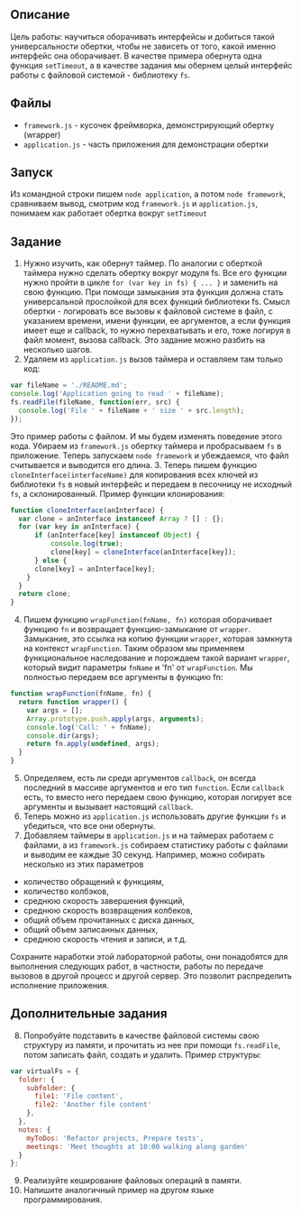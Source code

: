 ## Описание

Цель работы: научиться оборачивать интерфейсы и добиться такой универсальности
обертки, чтобы не зависеть от того, какой именно интерфейс она оборачивает.
В качестве примера обернута одна функция `setTimeout`, а в качестве задания мы
обернем целый интерфейс работы с файловой системой - библиотеку `fs`.

## Файлы

* `framework.js` - кусочек фреймворка, демонстрирующий обертку (wrapper)
* `application.js` - часть приложения для демонстрации обертки

## Запуск

Из командной строки пишем `node application`, а потом `node framework`,
сравниваем вывод, смотрим код `framework.js` и `application.js`, понимаем
как работает обертка вокруг `setTimeout`

## Задание

1. Нужно изучить, как обернут таймер.
По аналогии с оберткой таймера нужно сделать обертку вокруг модуля fs.
Все его функции нужно пройти в цикле `for (var key in fs) { ... }` и заменить
на свою функцию. При помощи замыкания эта функция должна стать универсальной
прослойкой для всех функций библиотеки fs. Смысл обертки - логировать все
вызовы к файловой системе в файл, с указанием времени, имени функции, ее
аргументов, а если функция имеет еще и callback, то нужно перехватывать и его,
тоже логируя в файл момент, вызова callback. Это задание можно разбить на
несколько шагов.
2. Удаляем из `application.js` вызов таймера и оставляем там только код:

  ```JavaScript
  var fileName = './README.md';
  console.log('Application going to read ' + fileName);
  fs.readFile(fileName, function(err, src) {
    console.log('File ' + fileName + ' size ' + src.length);
  });
  ```
Это пример работы с файлом. И мы будем изменять поведение этого кода.
Убираем из `framework.js` обертку таймера и пробрасываем `fs` в приложение.
Теперь запускаем `node framework` и убеждаемся, что файл считывается и
выводится его длина.
3. Теперь пишем функцию `cloneInterface(interfaceName)` для копирования всех
ключей из библиотеки `fs` в новый интерфейс и передаем в песочницу не исходный
`fs`, а склонированный. Пример функции клонирования:

  ```JavaScript
  function cloneInterface(anInterface) {
    var clone = anInterface instanceof Array ? [] : {};
    for (var key in anInterface) {
    	if (anInterface[key] instanceof Object) {
    		console.log(true);
    		clone[key] = cloneInterface(anInterface[key]);
    	} else {
  		clone[key] = anInterface[key];
      }
    }
    return clone;
  }

  ```
4. Пишем функцию `wrapFunction(fnName, fn)` которая оборачивает функцию `fn` и
возвращает функцию-замыкание от `wrapper`. Замыкание, это ссылка на копию
функции `wrapper`, которая замкнута на контекст `wrapFunction`. Таким образом
мы применяем функциональное наследование и порождаем такой вариант `wrapper`,
который видит параметры `fnName` и 'fn' от `wrapFunction`. Мы полностью
передаем все аргументы в функцию fn:

  ```JavaScript
  function wrapFunction(fnName, fn) {
    return function wrapper() {
      var args = [];
      Array.prototype.push.apply(args, arguments);
      console.log('Call: ' + fnName);
      console.dir(args);
      return fn.apply(undefined, args);
    }
  }
  ```
5. Определяем, есть ли среди аргументов `callback`, он всегда последний в
массиве аргументов и его тип `function`. Если `callback` есть, то вместо него
передаем свою функцию, которая логирует все аргументы и вызывает настоящий
`callback`.
6. Теперь можно из `application.js` использовать другие функции `fs` и
убедиться, что все они обернуты.
7. Добавляем таймеры в `application.js` и на таймерах работаем с файлами, а из
`framework.js` собираем статистику работы с файлами и выводим ее каждые 30
секунд. Например, можно собирать несколько из этих параметров
  - количество обращений к функциям,
  - количество колбэков,
  - среднюю скорость завершения функций,
  - среднюю скорость возвращения колбеков,
  - общий объем прочитанных с диска данных,
  - общий объем записанных данных,
  - среднюю скорость чтения и записи,
  и т.д.

Сохраните наработки этой лабораторной работы, они понадобятся для выполнения
следующих работ, в частности, работы по передаче вызовов в другой процесс и
другой сервер. Это позволит распределить исполнение приложения.

## Дополнительные задания

8. Попробуйте подставить в качестве файловой системы свою структуру из памяти,
и прочитать из нее при помощи `fs.readFile`, потом записать файл, создать и
удалить. Пример структуры:

  ```JavaScript
  var virtualFs = {
    folder: {
      subfolder: {
        file1: 'File content',
        file2: 'Another file content'
      },
    },
    notes: {
      myToDos: 'Refactor projects, Prepare tests',
      meetings: 'Meet thoughts at 10:00 walking along garden'
    }
  };
  ```
9. Реализуйте кеширование файловых операций в памяти.
10. Напишите аналогичный пример на другом языке программирования.
